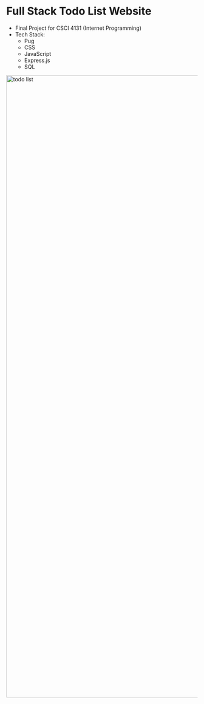 # Full Stack Todo List Website
- Final Project for CSCI 4131 (Internet Programming)
- Tech Stack:
  * Pug
  * CSS
  * JavaScript
  * Express.js
  * SQL

<img width="1639" alt="todo list" src="https://github.com/user-attachments/assets/5c00fc06-26e6-4621-b5cf-56effa67e135" />

